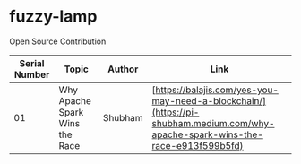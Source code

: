 # fuzzy-lamp
Open Source Contribution

| Serial Number | Topic | Author | Link |
| --- |---| --- | --- |
| 01 | Why Apache Spark Wins the Race | Shubham  | [https://balajis.com/yes-you-may-need-a-blockchain/](https://pi-shubham.medium.com/why-apache-spark-wins-the-race-e913f599b5fd) |
